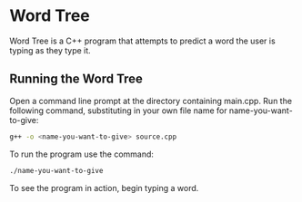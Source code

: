# Word Tree

Word Tree is a C++ program that attempts to predict a word the user is typing as they type it.

## Running the Word Tree

Open a command line prompt at the directory containing main.cpp. Run the following command, substituting in your own file name for name-you-want-to-give:

```bash
g++ -o <name-you-want-to-give> source.cpp
```
To run the program use the command:
```bash
./name-you-want-to-give
```
To see the program in action, begin typing a word.
